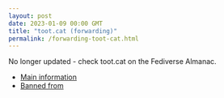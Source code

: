 ```yaml
---
layout: post
date: 2023-01-09 00:00 GMT
title: "toot.cat (forwarding)"
permalink: /forwarding-toot-cat.html
---
```


No longer updated - check toot.cat on the Fediverse Almanac.

* [Main information](https://www.fediversealmanac.com/api/v1/instances/toot.cat)
* [Banned from](https://www.fediversealmanac.com/api/v1/instances/toot.cat/banned_from)

